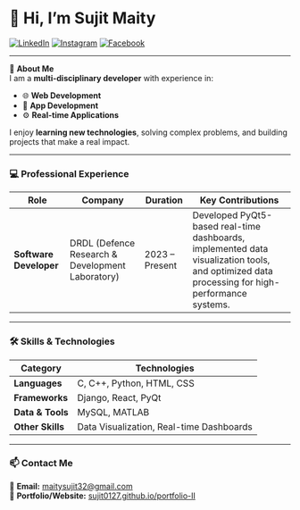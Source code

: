 # 👋 Hi, I’m Sujit Maity

[![LinkedIn](https://img.shields.io/badge/LinkedIn-0077B5?style=for-the-badge&logo=linkedin&logoColor=white)](https://www.linkedin.com/in/sujit-maity-8a3123207/)
[![Instagram](https://img.shields.io/badge/Instagram-E4405F?style=for-the-badge&logo=instagram&logoColor=white)](https://www.instagram.com/its_sujitmaity/)
[![Facebook](https://img.shields.io/badge/Facebook-1877F2?style=for-the-badge&logo=facebook&logoColor=white)](https://www.facebook.com/sujit-maity.7547031/)

---

💼 **About Me**  
I am a **multi-disciplinary developer** with experience in:
- 🌐 **Web Development**
- 📱 **App Development**
- ⚙ **Real-time Applications**

I enjoy **learning new technologies**, solving complex problems, and building projects that make a real impact.

---

### 💻 Professional Experience
| Role | Company | Duration | Key Contributions |
|------|---------|----------|-------------------|
| **Software Developer** | DRDL (Defence Research & Development Laboratory) | 2023 – Present | Developed PyQt5-based real-time dashboards, implemented data visualization tools, and optimized data processing for high-performance systems. |

---

### 🛠️ Skills & Technologies
| Category          | Technologies |
|-------------------|--------------|
| **Languages**     | C, C++, Python, HTML, CSS |
| **Frameworks**    | Django, React, PyQt |
| **Data & Tools**  | MySQL, MATLAB |
| **Other Skills**  | Data Visualization, Real-time Dashboards |

---

### 📫 Contact Me
📧 **Email:** maitysujit32@gmail.com  
🔗 **Portfolio/Website:** [sujit0127.github.io/portfolio-II](https://sujit0127.github.io/portfolio-II)
